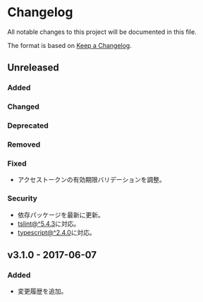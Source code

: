 # Changelog
All notable changes to this project will be documented in this file.

The format is based on [Keep a Changelog](http://keepachangelog.com/).

## Unreleased
### Added

### Changed

### Deprecated

### Removed

### Fixed
- アクセストークンの有効期限バリデーションを調整。

### Security
- 依存パッケージを最新に更新。
- [tslint@^5.4.3](https://github.com/palantir/tslint)に対応。
- [typescript@^2.4.0](https://github.com/Microsoft/TypeScript)に対応。

## v3.1.0 - 2017-06-07
### Added
- 変更履歴を追加。
